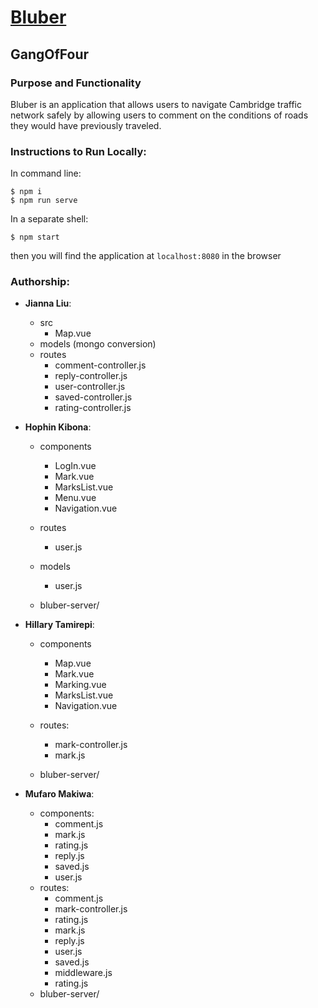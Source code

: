 # [Bluber](https://bluber.herokuapp.com/)

## GangOfFour

### Purpose and Functionality

Bluber is an application that allows users to navigate Cambridge traffic network safely by allowing users to comment on the conditions of roads they would have previously traveled.

### Instructions to Run Locally:

In command line:

```console
$ npm i
$ npm run serve
```

In a separate shell:

```console
$ npm start
```

then you will find the application at `localhost:8080` in the browser

### Authorship:

- **Jianna Liu**:
  - src
    - Map.vue
  - models (mongo conversion)
  - routes
    - comment-controller.js
    - reply-controller.js
    - user-controller.js
    - saved-controller.js
    - rating-controller.js
- **Hophin Kibona**:
  - components
    - LogIn.vue
    - Mark.vue
    - MarksList.vue
    - Menu.vue
    - Navigation.vue
  - routes
    -  user.js 
  - models
    - user.js

  - bluber-server/

- **Hillary Tamirepi**:
  - components
    - Map.vue
    - Mark.vue
    - Marking.vue
    - MarksList.vue
    - Navigation.vue

  - routes:
    - mark-controller.js
    - mark.js

  - bluber-server/

- **Mufaro Makiwa**:
  - components:
    - comment.js
    - mark.js
    - rating.js
    - reply.js
    - saved.js
    - user.js
  - routes:
    - comment.js
    - mark-controller.js
    - rating.js
    - mark.js
    - reply.js
    - user.js
    - saved.js
    - middleware.js
    - rating.js
  - bluber-server/
